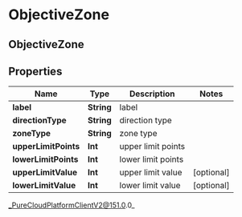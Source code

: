 # ObjectiveZone

## ObjectiveZone

## Properties

|Name | Type | Description | Notes|
|------------ | ------------- | ------------- | -------------|
| **label** | **String** | label | |
| **directionType** | **String** | direction type | |
| **zoneType** | **String** | zone type | |
| **upperLimitPoints** | **Int** | upper limit points | |
| **lowerLimitPoints** | **Int** | lower limit points | |
| **upperLimitValue** | **Int** | upper limit value | [optional] |
| **lowerLimitValue** | **Int** | lower limit value | [optional] |



_PureCloudPlatformClientV2@151.0.0_
